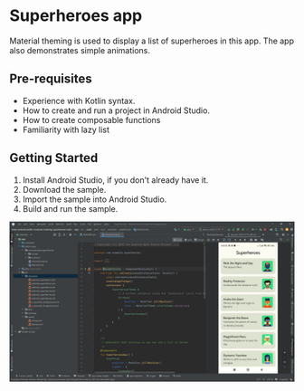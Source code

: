 Superheroes app
=================================

Material theming is used to display a list of superheroes in this app. 
The app also demonstrates simple animations.


Pre-requisites
--------------
* Experience with Kotlin syntax.
* How to create and run a project in Android Studio.
* How to create composable functions 
* Familiarity with lazy list


Getting Started
---------------
1. Install Android Studio, if you don't already have it.
2. Download the sample.
3. Import the sample into Android Studio.
4. Build and run the sample.

![alt text](https://github.com/revaile/Superheroes_Unit3/blob/master/Cuplikan%20layar%202024-10-26%20002042.png?raw=true)
